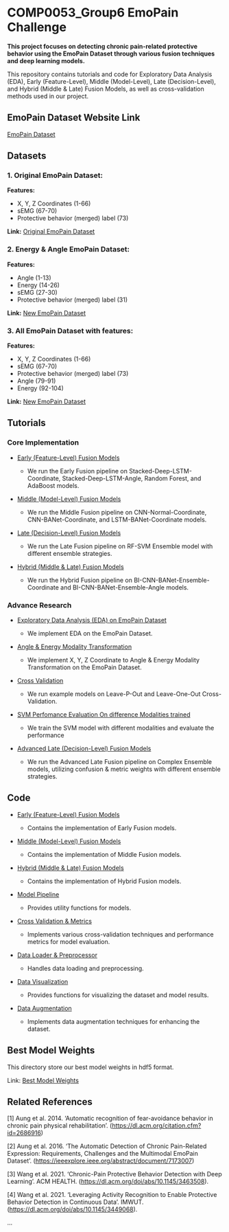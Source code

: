 # COMP0053_Group6 EmoPain Challenge

**This project focuses on detecting chronic pain-related protective behavior using the EmoPain Dataset through various fusion techniques and deep learning models.**

This repository contains tutorials and code for Exploratory Data Analysis (EDA), Early (Feature-Level), Middle (Model-Level), Late (Decision-Level), and Hybrid (Middle & Late) Fusion Models, as well as cross-validation methods used in our project.

## EmoPain Dataset Website Link

[EmoPain Dataset](https://wangchongyang.ai/EmoPainChallenge2020/)

## Datasets

### 1. Original EmoPain Dataset:

**Features:**

- X, Y, Z Coordinates (1-66)
- sEMG (67-70)
- Protective behavior (merged) label (73)

**Link:** [Original EmoPain Dataset](https://github.com/981526092/COMP0053_Group6/blob/main/CoordinateData)

### 2. Energy & Angle EmoPain Dataset:

**Features:**

- Angle (1-13)
- Energy (14-26)
- sEMG (27-30)
- Protective behavior (merged) label (31)

**Link:** [New EmoPain Dataset](https://github.com/981526092/COMP0053_Group6/blob/main/AngleData)

### 3. All EmoPain Dataset with features:

**Features:**

- X, Y, Z Coordinates (1-66)
- sEMG (67-70)
- Protective behavior (merged) label (73)
- Angle (79-91)
- Energy (92-104)

**Link:** [New EmoPain Dataset](https://github.com/981526092/COMP0053_Group6/blob/main/AllData)


## Tutorials

### Core Implementation

- [Early (Feature-Level) Fusion Models](https://github.com/981526092/COMP0053_Group6/blob/main/Software/Early_Fusion_Pipeline.ipynb)
  - We run the Early Fusion pipeline on Stacked-Deep-LSTM-Coordinate, Stacked-Deep-LSTM-Angle, Random Forest, and AdaBoost models.

- [Middle (Model-Level) Fusion Models](https://github.com/981526092/COMP0053_Group6/blob/main/Software/Middle_Fusion_Pipeline.ipynb)
  - We run the Middle Fusion pipeline on CNN-Normal-Coordinate, CNN-BANet-Coordinate, and LSTM-BANet-Coordinate models.

- [Late (Decision-Level) Fusion Models](https://github.com/981526092/COMP0053_Group6/blob/main/Software/Late_Fusion_Pipeline.ipynb)
  - We run the Late Fusion pipeline on RF-SVM Ensemble model with different ensemble strategies.

- [Hybrid (Middle & Late) Fusion Models](https://github.com/981526092/COMP0053_Group6/blob/main/Software/Hybrid_Fusion_Pipeline.ipynb)
  - We run the Hybrid Fusion pipeline on BI-CNN-BANet-Ensemble-Coordinate and BI-CNN-BANet-Ensemble-Angle models.

### Advance Research

- [Exploratory Data Analysis (EDA) on EmoPain Dataset](https://github.com/981526092/COMP0053_Group6/blob/main/Software/EDA_EMOPain_Pipeline.ipynb)
  - We implement EDA on the EmoPain Dataset.

- [Angle & Energy Modality Transformation](https://github.com/981526092/COMP0053_Group6/blob/main/Software/Angle_Energy_Tranformation_Pipeline.ipynb)
  - We implement X, Y, Z Coordinate to Angle & Energy Modality Transformation on the EmoPain Dataset.

- [Cross Validation](https://github.com/981526092/COMP0053_Group6/blob/main/Software/CV_Pipeline.ipynb)
  - We run example models on Leave-P-Out and Leave-One-Out Cross-Validation.

- [SVM Perfomance Evaluation On difference Modalities trained](https://github.com/981526092/COMP0053_Group6/blob/main/Software/SVM_Performance_Pipeline.ipynb)
  - We train the SVM model with different modalities and evaluate the performance 

- [Advanced Late (Decision-Level) Fusion Models](https://github.com/981526092/COMP0053_Group6/blob/main/Software/Advance_Late_Fusion_Pipeline.ipynb)
  - We run the Advanced Late Fusion pipeline on Complex Ensemble models, utilizing confusion & metric weights with different ensemble strategies.

## Code

- [Early (Feature-Level) Fusion Models](https://github.com/981526092/COMP0053_Group6/blob/main/Software/early_model.py)
  - Contains the implementation of Early Fusion models.

- [Middle (Model-Level) Fusion Models](https://github.com/981526092/COMP0053_Group6/blob/main/Software/middle_model.py)
  - Contains the implementation of Middle Fusion models.

- [Hybrid (Middle & Late) Fusion Models](https://github.com/981526092/COMP0053_Group6/blob/main/Software/hybrid_model.py)
  - Contains the implementation of Hybrid Fusion models.

- [Model Pipeline](https://github.com/981526092/COMP0053_Group6/blob/main/Software/model_utils.py)
  - Provides utility functions for models.

- [Cross Validation & Metrics](https://github.com/981526092/COMP0053_Group6/blob/main/Software/evaluation_utils.py)
  - Implements various cross-validation techniques and performance metrics for model evaluation.

- [Data Loader & Preprocessor](https://github.com/981526092/COMP0053_Group6/blob/main/Software/data_utils.py)
  - Handles data loading and preprocessing.

- [Data Visualization](https://github.com/981526092/COMP0053_Group6/blob/main/Software/data_visualisation.py)
  - Provides functions for visualizing the dataset and model results.

- [Data Augmentation](https://github.com/981526092/COMP0053_Group6/blob/main/Software/data_augmentation.py)
  - Implements data augmentation techniques for enhancing the dataset.


## Best Model Weights
This directory store our best model weights in hdf5 format.

Link: [Best Model Weights](https://github.com/981526092/COMP0053_Group6/tree/main/Best_Model_Weights)

## Related References

[1] Aung et al. 2014. ‘Automatic recognition of fear-avoidance behavior in chronic pain physical rehabilitation’. (https://dl.acm.org/citation.cfm?id=2686916) 

[2] Aung et al. 2016. ‘The Automatic Detection of Chronic Pain-Related Expression: Requirements, Challenges and the Multimodal EmoPain Dataset’. (https://ieeexplore.ieee.org/abstract/document/7173007) 

[3] Wang et al. 2021. ‘Chronic-Pain Protective Behavior Detection with Deep Learning’. ACM HEALTH. (https://dl.acm.org/doi/abs/10.1145/3463508). 

[4] Wang et al. 2021. ‘Leveraging Activity Recognition to Enable Protective Behavior Detection in Continuous Data’. IMWUT. (https://dl.acm.org/doi/abs/10.1145/3449068). 

...

